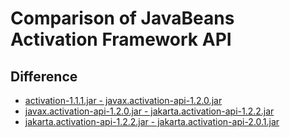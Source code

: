 # Comparison of JavaBeans Activation Framework API

## Difference

* [activation-1.1.1.jar - javax.activation-api-1.2.0.jar](111_120.txt)
* [javax.activation-api-1.2.0.jar - jakarta.activation-api-1.2.2.jar](120_122.txt)
* [jakarta.activation-api-1.2.2.jar - jakarta.activation-api-2.0.1.jar](122_201.txt)

